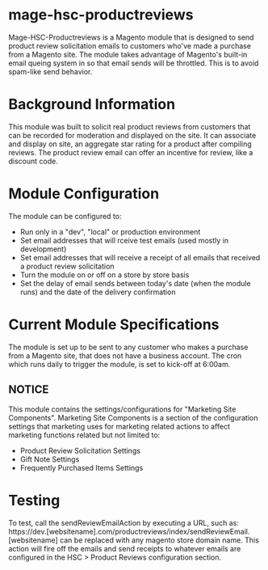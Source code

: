 # mage-hsc-productreviews
Mage-HSC-Productreviews is a Magento module that is designed to send product review solicitation emails to customers who've made a purchase from a Magento site.
The module takes advantage of Magento's built-in email queing system in so that email sends will be throttled. This is to avoid spam-like send behavior.

# Background Information
This module was built to solicit real product reviews from customers that can be recorded for moderation and displayed on the site. 
It can associate and display on site, an aggregate star rating for a product after compiling reviews.
The product review email can offer an incentive for review, like a discount code.

# Module Configuration
The module can be configured to:
- Run only in a "dev", "local" or production environment 
- Set email addresses that will rceive test emails (used mostly in development)
- Set email addresses that will receive a receipt of all emails that received a product review solicitation
- Turn the module on or off on a store by store basis 
- Set the delay of email sends between today's date (when the module runs) and the date of the delivery confirmation 

# Current Module Specifications
The module is set up to be sent to any customer who makes a purchase from a Magento site, that does not have a business account.
The cron which runs daily to trigger the module, is set to kick-off at 6:00am.

## NOTICE
This module contains the settings/configurations for "Marketing Site Components". Marketing Site Components is a section of the configuration settings that marketing uses for marketing related actions to affect marketing functions related but not limited to:
- Product Review Solicitation Settings
- Gift Note Settings
- Frequently Purchased Items Settings

# Testing
To test, call the sendReviewEmailAction by executing a URL, such as: https://dev.[websitename].com/productreviews/index/sendReviewEmail. [websitename] can be replaced with any magento store domain name. This action will fire off the emails and send receipts to whatever emails are configured in the HSC > Product Reviews configuration section.

